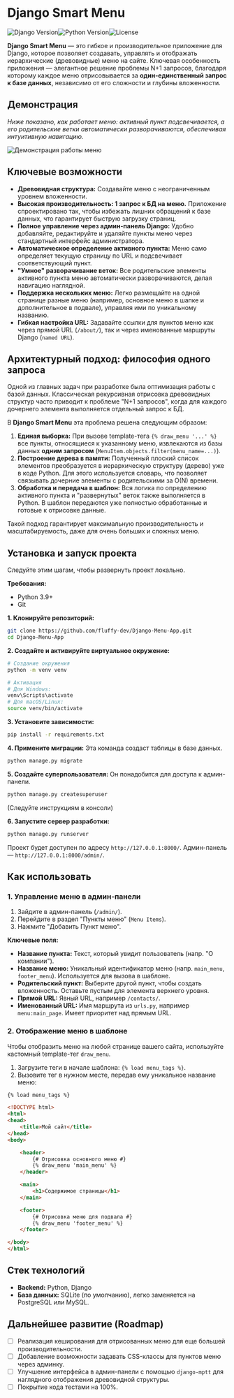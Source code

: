 # Django Smart Menu

![Django Version](https://img.shields.io/badge/django-4.x-green.svg)![Python Version](https://img.shields.io/badge/python-3.9+-blue.svg)![License](https://img.shields.io/badge/license-MIT-lightgrey.svg)

**Django Smart Menu** — это гибкое и производительное приложение для Django, которое позволяет создавать, управлять и отображать иерархические (древовидные) меню на сайте. Ключевая особенность приложения — элегантное решение проблемы N+1 запросов, благодаря которому каждое меню отрисовывается за **один-единственный запрос к базе данных**, независимо от его сложности и глубины вложенности.

## Демонстрация

*Ниже показано, как работает меню: активный пункт подсвечивается, а его родительские ветки автоматически разворачиваются, обеспечивая интуитивную навигацию.*

 
![Демонстрация работы меню](./assets/menu_demo.gif)

## Ключевые возможности

*   **Древовидная структура:** Создавайте меню с неограниченным уровнем вложенности.
*   **Высокая производительность: 1 запрос к БД на меню.** Приложение спроектировано так, чтобы избежать лишних обращений к базе данных, что гарантирует быструю загрузку страниц.
*   **Полное управление через админ-панель Django:** Удобно добавляйте, редактируйте и удаляйте пункты меню через стандартный интерфейс администратора.
*   **Автоматическое определение активного пункта:** Меню само определяет текущую страницу по URL и подсвечивает соответствующий пункт.
*   **"Умное" разворачивание веток:** Все родительские элементы активного пункта меню автоматически разворачиваются, делая навигацию наглядной.
*   **Поддержка нескольких меню:** Легко размещайте на одной странице разные меню (например, основное меню в шапке и дополнительное в подвале), управляя ими по уникальному названию.
*   **Гибкая настройка URL:** Задавайте ссылки для пунктов меню как через прямой URL (`/about/`), так и через именованные маршруты Django (`named URL`).

## Архитектурный подход: философия одного запроса

Одной из главных задач при разработке была оптимизация работы с базой данных. Классическая рекурсивная отрисовка древовидных структур часто приводит к проблеме "N+1 запросов", когда для каждого дочернего элемента выполняется отдельный запрос к БД.

В **Django Smart Menu** эта проблема решена следующим образом:

1.  **Единая выборка:** При вызове template-тега `{% draw_menu '...' %}` все пункты, относящиеся к указанному меню, извлекаются из базы данных **одним запросом** (`MenuItem.objects.filter(menu_name=...)`).
2.  **Построение дерева в памяти:** Полученный плоский список элементов преобразуется в иерархическую структуру (дерево) уже в коде Python. Для этого используется словарь, что позволяет связывать дочерние элементы с родительскими за O(N) времени.
3.  **Обработка и передача в шаблон:** Вся логика по определению активного пункта и "развернутых" веток также выполняется в Python. В шаблон передаются уже полностью обработанные и готовые к отрисовке данные.

Такой подход гарантирует максимальную производительность и масштабируемость, даже для очень больших и сложных меню.

## Установка и запуск проекта

Следуйте этим шагам, чтобы развернуть проект локально.

**Требования:**
*   Python 3.9+
*   Git

**1. Клонируйте репозиторий:**
```bash
git clone https://github.com/fluffy-dev/Django-Menu-App.git
cd Django-Menu-App
```

**2. Создайте и активируйте виртуальное окружение:**
```bash
# Создание окружения
python -m venv venv

# Активация
# Для Windows:
venv\Scripts\activate
# Для macOS/Linux:
source venv/bin/activate
```

**3. Установите зависимости:**
```bash
pip install -r requirements.txt
```

**4. Примените миграции:**
Эта команда создаст таблицы в базе данных.
```bash
python manage.py migrate
```

**5. Создайте суперпользователя:**
Он понадобится для доступа к админ-панели.
```bash
python manage.py createsuperuser
```
(Следуйте инструкциям в консоли)

**6. Запустите сервер разработки:**
```bash
python manage.py runserver
```

Проект будет доступен по адресу `http://127.0.0.1:8000/`. Админ-панель — `http://127.0.0.1:8000/admin/`.

## Как использовать

### 1. Управление меню в админ-панели

1.  Зайдите в админ-панель (`/admin/`).
2.  Перейдите в раздел "Пункты меню" (`Menu Items`).
3.  Нажмите "Добавить Пункт меню".

**Ключевые поля:**
*   **Название пункта:** Текст, который увидит пользователь (напр. "О компании").
*   **Название меню:** Уникальный идентификатор меню (напр. `main_menu`, `footer_menu`). Используется для вызова в шаблоне.
*   **Родительский пункт:** Выберите другой пункт, чтобы создать вложенность. Оставьте пустым для элемента верхнего уровня.
*   **Прямой URL:** Явный URL, например `/contacts/`.
*   **Именованный URL:** Имя маршрута из `urls.py`, например `menu:main_page`. Имеет приоритет над прямым URL.

### 2. Отображение меню в шаблоне

Чтобы отобразить меню на любой странице вашего сайта, используйте кастомный template-тег `draw_menu`.

1.  Загрузите теги в начале шаблона: `{% load menu_tags %}`.
2.  Вызовите тег в нужном месте, передав ему уникальное название меню:

```html
{% load menu_tags %}

<!DOCTYPE html>
<html>
<head>
    <title>Мой сайт</title>
</head>
<body>

    <header>
        {# Отрисовка основного меню #}
        {% draw_menu 'main_menu' %}
    </header>

    <main>
        <h1>Содержимое страницы</h1>
    </main>

    <footer>
        {# Отрисовка меню для подвала #}
        {% draw_menu 'footer_menu' %}
    </footer>

</body>
</html>
```

## Стек технологий

*   **Backend:** Python, Django
*   **База данных:** SQLite (по умолчанию), легко заменяется на PostgreSQL или MySQL.

## Дальнейшее развитие (Roadmap)

*   [ ] Реализация кеширования для отрисованных меню для еще большей производительности.
*   [ ] Добавление возможности задавать CSS-классы для пунктов меню через админку.
*   [ ] Улучшение интерфейса в админ-панели с помощью `django-mptt` для наглядного отображения древовидной структуры.
*   [ ] Покрытие кода тестами на 100%.